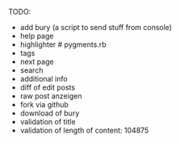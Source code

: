 TODO:
-  add bury (a script to send stuff from console)
-  help page
-  highlighter # pygments.rb
-  tags
-  next page
-  search
-  additional info
-  diff of edit posts
-  raw post anzeigen
-  fork via github
-  download of bury
-  validation of title
-  validation of length of content: 104875
